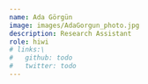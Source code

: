 ```yaml
---
name: Ada Görgün
image: images/AdaGorgun_photo.jpg
description: Research Assistant
role: hiwi
# links:\
#   github: todo
#   twitter: todo
---
```


